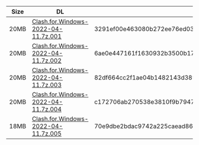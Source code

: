 |    Size   |     DL  | sha512sum |
|  ---  |  ---  |  ---  |
| 20MB | [Clash.for.Windows-2022-04-11.7z.001](https://cdn.jsdelivr.net/gh/appleians/cfw_m1@main/Clash.for.Windows-2022-04-11.7z.001) | 3291ef00e463080b272ee76ed03d3ad3cb539cba87e05998bc29c4985b5588daa77aeda24c38b88c645dbd81bed1c1a9cd3b02219efb83d2af3bd318f33e65cd |
| 20MB | [Clash.for.Windows-2022-04-11.7z.002](https://cdn.jsdelivr.net/gh/appleians/cfw_m1@main/Clash.for.Windows-2022-04-11.7z.002) | 6ae0e447161f1630932b3500b17f32d970d07f2dcb803d6aa7e354cbfb9adb0c8ae0217d88ff61e432e4b8a91c8cbe2430d6d4f562b8f87acd267095572f09d8 |
| 20MB | [Clash.for.Windows-2022-04-11.7z.003](https://cdn.jsdelivr.net/gh/appleians/cfw_m1@main/Clash.for.Windows-2022-04-11.7z.003) | 82df664cc2f1ae04b1482143d3896247003c6fead733e779cf2ff40783ca429da8e40af5ae4016ba99d84a3063722c2855462afa9710a7267bade5c469b341e6 |
| 20MB | [Clash.for.Windows-2022-04-11.7z.004](https://cdn.jsdelivr.net/gh/appleians/cfw_m1@main/Clash.for.Windows-2022-04-11.7z.004) | c172706ab270538e3810f9b79475ade8d1a54d5b65d63cbd67061e719c8e3f1984cdb8e018dcb0c1a55635bd8a76d1fb534a6fc386831393c2934b7493e4b211 |
| 18MB | [Clash.for.Windows-2022-04-11.7z.005](https://cdn.jsdelivr.net/gh/appleians/cfw_m1@main/Clash.for.Windows-2022-04-11.7z.005) | 70e9dbe2bdac9742a225caead867fb530541a6f6d75b296cd6d9feb471e419bdb4d24ef97505a762d226f22267c77e59cbb7837dca672e4e157394517dd5e93e |
